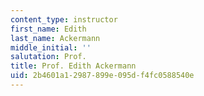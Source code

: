 ```yaml
---
content_type: instructor
first_name: Edith
last_name: Ackermann
middle_initial: ''
salutation: Prof.
title: Prof. Edith Ackermann
uid: 2b4601a1-2987-899e-095d-f4fc0588540e
---
```

